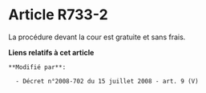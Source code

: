 # Article R733-2

La procédure devant la cour est gratuite et sans frais.

**Liens relatifs à cet article**

	**Modifié par**:

	  - Décret n°2008-702 du 15 juillet 2008 - art. 9 (V)
